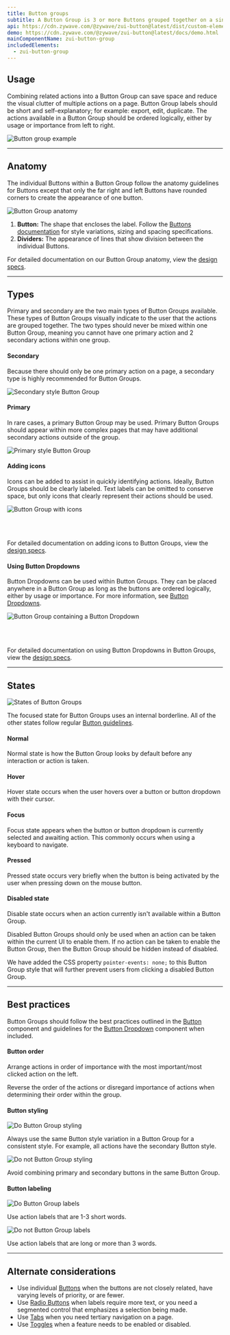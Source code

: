 ```yaml
---
title: Button groups
subtitle: A Button Group is 3 or more Buttons grouped together on a single line.
api: https://cdn.zywave.com/@zywave/zui-button@latest/dist/custom-elements.json
demo: https://cdn.zywave.com/@zywave/zui-button@latest/docs/demo.html
mainComponentName: zui-button-group
includedElements:
  - zui-button-group
---
```

## Usage

Combining related actions into a Button Group can save space and reduce the visual clutter of multiple actions on a page. Button Group labels should be short and self-explanatory; for example: export, edit, duplicate. The actions available in a Button Group should be ordered logically, either by usage or importance from left to right.

![Button group example](/images/button-group_usage.svg)

- - -

## Anatomy

The individual Buttons within a Button Group follow the anatomy guidelines for Buttons except that only the far right and left Buttons have rounded corners to create the appearance of one button. 

![Button Group anatomy](/images/button-group_anatomy.svg)

1. **Button:** The shape that encloses the label. Follow the [Buttons documentation](/design-system/components/buttons) for style variations, sizing and spacing specifications.
2. **Dividers:** The appearance of lines that show division between the individual Buttons. 

For detailed documentation on our Button Group anatomy, view the [design specs](https://xd.adobe.com/view/42fe9ab5-9034-4b68-b1a5-ce3827ec5560-17ad/).  

- - -

## Types

Primary and secondary are the two main types of Button Groups available. These types of Button Groups visually indicate to the user that the actions are grouped together. The two types should never be mixed within one Button Group, meaning you cannot have one primary action and 2 secondary actions within one group.\
<docs-spacer size="small"></docs-spacer>

#### Secondary

Because there should only be one primary action on a page, a secondary type is highly recommended for Button Groups.  

![Secondary style Button Group](/images/button-group_secondary.svg)

<docs-spacer size="small"></docs-spacer>

#### Primary

In rare cases, a primary Button Group may be used. Primary Button Groups should appear within more complex pages that may have additional secondary actions outside of the group.  

![Primary style Button Group](/images/button-group_primary.svg)

<docs-spacer size="small"></docs-spacer>

#### Adding icons

Icons can be added to assist in quickly identifying actions. Ideally, Button Groups should be clearly labeled.
Text labels can be omitted to conserve space, but only icons that clearly represent their actions should be used.

![Button Group with icons](/images/button-group_icons.svg)

</br>
</br>

For detailed documentation on adding icons to Button Groups, view the [design specs](https://xd.adobe.com/view/42fe9ab5-9034-4b68-b1a5-ce3827ec5560-17ad/).

<docs-spacer size="small"></docs-spacer>

#### Using Button Dropdowns

Button Dropdowns can be used within Button Groups. They can be placed anywhere in a Button Group as long as the buttons are ordered logically, either by usage or importance. For more information, see [Button Dropdowns](/design-system/components/button-dropdowns).

![Button Group containing a Button Dropdown](/images/button-group_dropdown.svg)

</br>
</br>

For detailed documentation on using Button Dropdowns in Button Groups, view the [design specs](https://xd.adobe.com/view/42fe9ab5-9034-4b68-b1a5-ce3827ec5560-17ad/).  

- - -

## States

![States of Button Groups](/images/button-group_states.svg)

The focused state for Button Groups uses an internal borderline. All of the other states follow regular [Button guidelines](/design-system/components/buttons). 

<docs-spacer size="small"></docs-spacer>

#### Normal

Normal state is how the Button Group looks by default before any interaction or action is taken.

<docs-spacer size="small"></docs-spacer>

#### Hover

Hover state occurs when the user hovers over a button or button dropdown with their cursor.   

<docs-spacer size="small"></docs-spacer>

#### Focus

Focus state appears when the button or button dropdown is currently selected and awaiting action. This commonly occurs when using a keyboard to navigate.  

<docs-spacer size="small"></docs-spacer>  

#### Pressed

Pressed state occurs very briefly when the button is being activated by the user when pressing down on the mouse button.  

<docs-spacer size="small"></docs-spacer>  

#### Disabled state

Disable state occurs when an action currently isn't available within a Button Group.

Disabled Button Groups should only be used when an action can be taken within the current UI to enable them. If no action can be taken to enable the Button Group, then the Button Group should be hidden instead of disabled.  

We have added the CSS property <code>pointer-events: none;</code> to this Button Group style that will further prevent users from clicking a disabled Button Group.

- - -

## Best practices

Button Groups should follow the best practices outlined in the [Button](/design-system/components/buttons) component and guidelines for the [Button Dropdown](/design-system/components/button-dropdowns) component when included.

<docs-spacer size="small"></docs-spacer>  

#### Button order

<docs-grid columns="2">
  <div>
     <docs-do> 
     Arrange actions in order of importance with the most important/most clicked action on the left.
     </docs-do>

  </div>
  <div>
    <docs-do-not> 

Reverse the order of the actions or disregard importance of actions when determining their order within the group.  

</docs-do-not>

  </div>
  
</docs-grid>

<docs-spacer size="small"></docs-spacer>  

#### Button styling

<docs-grid columns="2">
  <div>

![Do Button Group styling](/images/button-group_styling-do.svg)

 <docs-do>  
Always use the same Button style variation in a Button Group for a consistent style. For example, all actions have the secondary Button style.

</docs-do>

  </div>
  <div>

![Do not Button Group styling](/images/button-group_styling-do-not.svg)

   <docs-do-not>

Avoid combining primary and secondary buttons in the same Button Group.

   </docs-do-not>

  </div>
  
</docs-grid>

<docs-spacer size="small"></docs-spacer>  

#### Button labeling

<docs-grid columns="2">
  <div>

![Do Button Group labels](/images/button-group_labeling-do-–-1.svg)

 <docs-do>  

Use action labels that are 1-3 short words.

</docs-do>

  </div>
  <div>

![Do not Button Group labels](/images/button-group_labeling-do-not-–-1.svg)

   <docs-do-not>

Use action labels that are long or more than 3 words.

   </docs-do-not>

  </div>
  
</docs-grid>

- - -

## Alternate considerations

* Use individual [Buttons](/design-system/components/buttons) when the buttons are not closely related, have varying levels of priority, or are fewer.
* Use  [Radio Buttons](/design-system/components/radio-buttons) when labels require more text, or you need a segmented control that emphasizes a selection being made.
* Use [Tabs](/design-system/components/tabs) when you need tertiary navigation on a page.
* Use [Toggles](/design-system/components/toggles) when a feature needs to be enabled or disabled.